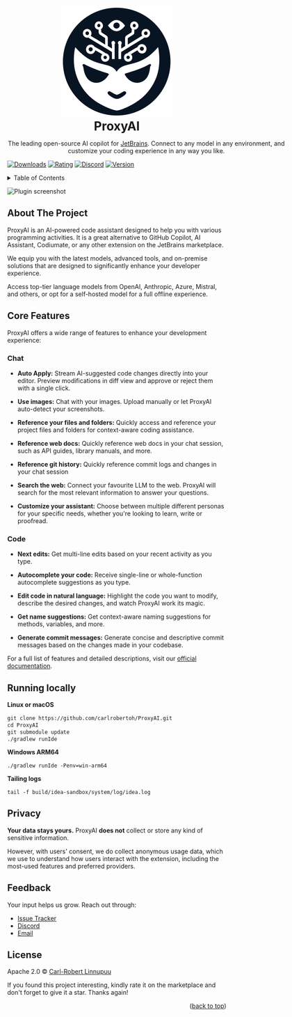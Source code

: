 <a name="readme-top"></a>

<br />
<div align="center">
  <a href="https://github.com/carlrobertoh/ProxyAI">
    <picture>
      <source media="(prefers-color-scheme: dark)" srcset="/src/main/resources/icons/proxyRounded_dark.svg">
      <img alt="ProxyAI Logo" src="/src/main/resources/icons/proxyRounded.svg">
    </picture>
  </a>
  <h1 style="margin: 0;" align="center">ProxyAI</h1>
  <p style="width: 640px">
    The leading open-source AI copilot for <a target="_blank" href="https://plugins.jetbrains.com/plugin/21056-proxy-ai">JetBrains</a>. Connect to any model in any environment, and customize your coding experience in any way you like.
  </p>
</div>

[![Downloads][downloads-shield]][plugin-repo]
[![Rating][rating-shield]][plugin-repo]
[![Discord][discord-shield]][invite-link]
[![Version][version-shield]][plugin-repo]

<!-- TABLE OF CONTENTS -->
<details>
  <summary>Table of Contents</summary>
  <ol>
    <li><a href="#about-the-project">About The Project</a></li>
    <li><a href="#core-features">Core Features</a></li>
    <li><a href="#running-locally">Running Locally</a></li>
    <li><a href="#privacy">Privacy</a></li>
    <li><a href="#feedback">Feedback</a></li>
    <li><a href="#license">License</a></li>
  </ol>
</details>

![Plugin screenshot](https://tryproxy.io/images/main.png)

## About The Project

ProxyAI is an AI-powered code assistant designed to help you with various programming activities. It is a great alternative to GitHub Copilot, AI Assistant, Codiumate, or any other extension on the JetBrains marketplace.

We equip you with the latest models, advanced tools, and on-premise solutions that are designed to significantly enhance your developer experience.

Access top-tier language models from OpenAI, Anthropic, Azure, Mistral, and others, or opt for a self-hosted model for a full offline experience.

## Core Features

ProxyAI offers a wide range of features to enhance your development experience:

### Chat

- **Auto Apply:** Stream AI-suggested code changes directly into your editor. Preview modifications in diff view and approve or reject them with a single click.

- **Use images:** Chat with your images. Upload manually or let ProxyAI auto-detect your screenshots. 

- **Reference your files and folders:** Quickly access and reference your project files and folders for context-aware coding assistance.

- **Reference web docs:** Quickly reference web docs in your chat session, such as API guides, library manuals, and more. 

- **Reference git history:** Quickly reference commit logs and changes in your chat session 

- **Search the web:** Connect your favourite LLM to the web. ProxyAI will search for the most relevant information to answer your questions. 

- **Customize your assistant:** Choose between multiple different personas for your specific needs, whether you're looking to learn, write or proofread.

### Code


- **Next edits:** Get multi-line edits based on your recent activity as you type.

- **Autocomplete your code:** Receive single-line or whole-function autocomplete suggestions as you type.

- **Edit code in natural language:** Highlight the code you want to modify, describe the desired changes, and watch ProxyAI work its magic.

- **Get name suggestions:** Get context-aware naming suggestions for methods, variables, and more.

- **Generate commit messages:** Generate concise and descriptive commit messages based on the changes made in your codebase.

For a full list of features and detailed descriptions, visit our [official documentation](https://docs.tryproxy.io/features).

## Running locally

**Linux or macOS**
```shell
git clone https://github.com/carlrobertoh/ProxyAI.git
cd ProxyAI
git submodule update
./gradlew runIde
```

**Windows ARM64**
```shell
./gradlew runIde -Penv=win-arm64
```

**Tailing logs**
```shell
tail -f build/idea-sandbox/system/log/idea.log
```

## Privacy

**Your data stays yours.** ProxyAI **does not** collect or store any kind of sensitive information.

However, with users' consent, we do collect anonymous usage data, which we use to understand how users interact with the extension, including the most-used features and preferred providers.

## Feedback

Your input helps us grow. Reach out through:

- [Issue Tracker](https://github.com/carlrobertoh/ProxyAI/issues)
- [Discord](https://discord.gg/8dTGGrwcnR)
- [Email](mailto:carlrobertoh@gmail.com)

## License

Apache 2.0 © [Carl-Robert Linnupuu][portfolio]

If you found this project interesting, kindly rate it on the marketplace and don't forget to give it a star. Thanks again!
<p align="right">(<a href="#readme-top">back to top</a>)</p>

<!-- MARKDOWN LINKS & IMAGES -->
<!-- https://www.markdownguide.org/basic-syntax/#reference-style-links -->

[downloads-shield]: https://img.shields.io/jetbrains/plugin/d/21056-proxy-ai
[discord-shield]: https://img.shields.io/discord/1118629761049182238?style=flat&logo=discord&label=Discord
[version-shield]: https://img.shields.io/jetbrains/plugin/v/21056-proxy-ai?label=version
[rating-shield]: https://img.shields.io/jetbrains/plugin/r/rating/21056-proxy-ai
[marketplace-img]: https://github.com/carlrobertoh/CodeGPT-docs/blob/main/images/marketplace.png?raw=true
[plugin-repo]: https://plugins.jetbrains.com/plugin/21056-proxy-ai
[invite-link]: https://discord.gg/8dTGGrwcnR
[open-issues]: https://github.com/carlrobertoh/ProxyAI/issues
[api-key-url]: https://platform.openai.com/account/api-keys
[portfolio]: https://carlrobert.ee
